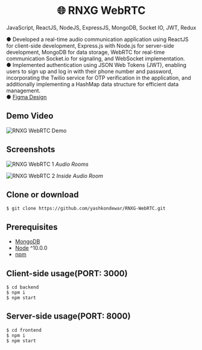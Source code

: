 <h1 align="center">
🌐 RNXG WebRTC
</h1>
<p align="center">
JavaScript, ReactJS, NodeJS, ExpressJS, MongoDB, Socket IO, JWT, Redux
</p>

● Developed a real-time audio communication application using ReactJS for client-side development, Express.js with Node.js for server-side development, MongoDB for data storage, WebRTC for real-time communication Socket.io for signaling, and WebSocket implementation. <br>
● Implemented authentication using JSON Web Tokens (JWT), enabling users to sign up and log in with their phone number and password, incorporating the Twilio service for OTP verification in the application, and additionally implementing a HashMap data structure for efficient data management.<br>
● [Figma Design](https://www.figma.com/file/6UYEbwfXW28KT6HQMfz7jP/Yash-WebRTC-Design?type=design&node-id=0%3A1&t=04Dbp8nSpTd1trL7-1) <Br>

## Demo Video

![RNXG WebRTC Demo](https://github.com/yashkondewar/RNXG-WebRTC/assets/98695632/a1b4a3f6-2107-4afd-ab37-594aafa9657f)


## Screenshots
![RNXG WebRTC 1](https://github.com/yashkondewar/RNXG-WebRTC/assets/98695632/51ecc98e-55ba-4315-abe5-55441be57c05)
*Audio Rooms*

![RNXG WebRTC 2](https://github.com/yashkondewar/RNXG-WebRTC/assets/98695632/7c15637a-cc49-41fd-83b3-0133911242a1)
*Inside Audio Room*


## Clone or download
```terminal
$ git clone https://github.com/yashkondewar/RNXG-WebRTC.git
```

## Prerequisites
- [MongoDB](https://gist.github.com/nrollr/9f523ae17ecdbb50311980503409aeb3)
- [Node](https://nodejs.org/en/download/) ^10.0.0
- [npm](https://nodejs.org/en/download/package-manager/)

## Client-side usage(PORT: 3000)
```terminal
$ cd backend
$ npm i
$ npm start
```

## Server-side usage(PORT: 8000)

```terminal
$ cd frontend
$ npm i
$ npm start
```

